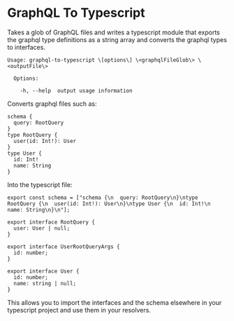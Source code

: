 # GraphQL To Typescript

Takes a glob of GraphQL files and writes a typescript module that exports the graphql type definitions as a string array and converts the graphql types to interfaces.


```
Usage: graphql-to-typescript \[options\] \<graphqlFileGlob\> \<outputFile\>

  Options:

    -h, --help  output usage information
```

Converts graphql files such as:

```
schema {
  query: RootQuery
}
type RootQuery {
  user(id: Int!): User
}
type User {
  id: Int!
  name: String
}

```

Into the typescript file:

```
export const schema = ["schema {\n  query: RootQuery\n}\ntype RootQuery {\n  user(id: Int!): User\n}\ntype User {\n  id: Int!\n  name: String\n}\n"];

export interface RootQuery {
  user: User | null;
}

export interface UserRootQueryArgs {
  id: number;
}

export interface User {
  id: number;
  name: string | null;
}

```

This allows you to import the interfaces and the schema elsewhere in your typescript project and use them in your resolvers.